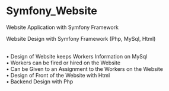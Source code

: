 # Symfony_Website
Website Application with Symfony Framework

Website Design with Symfony Framework (Php, MySql, Html)<br><br>

• Design of Website keeps Workers Information on MySql<br>
• Workers can be fired or hired on the Website<br>
• Can be Given to an Assignment to the Workers on the Website<br>
• Design of Front of the Website with Html<br>
• Backend Design with Php<br>
